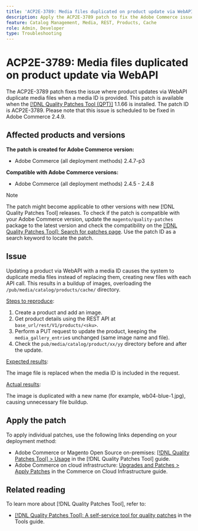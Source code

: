 ```yaml
---
title: 'ACP2E-3789: Media files duplicated on product update via WebAPI'
description: Apply the ACP2E-3789 patch to fix the Adobe Commerce issue where product updates via WebAPI duplicate media files when a media ID is provided.
feature: Catalog Management, Media, REST, Products, Cache
role: Admin, Developer
type: Troubleshooting
---
```


# ACP2E-3789: Media files duplicated on product update via WebAPI

The ACP2E-3789 patch fixes the issue where product updates via WebAPI duplicate media files when a media ID is provided. This patch is available when the [[!DNL Quality Patches Tool (QPT)]](/help/tools/quality-patches-tool/quality-patches-tool-to-self-serve-quality-patches.md) 1.1.66 is installed. The patch ID is ACP2E-3789. Please note that this issue is scheduled to be fixed in Adobe Commerce 2.4.9.

## Affected products and versions

**The patch is created for Adobe Commerce version:**

* Adobe Commerce (all deployment methods) 2.4.7-p3

**Compatible with Adobe Commerce versions:**

* Adobe Commerce (all deployment methods) 2.4.5 - 2.4.8

>[!NOTE]
>
>The patch might become applicable to other versions with new [!DNL Quality Patches Tool] releases. To check if the patch is compatible with your Adobe Commerce version, update the `magento/quality-patches` package to the latest version and check the compatibility on the [[!DNL Quality Patches Tool]: Search for patches page](https://experienceleague.adobe.com/tools/commerce-quality-patches/index.html). Use the patch ID as a search keyword to locate the patch.

## Issue

Updating a product via WebAPI with a media ID causes the system to duplicate media files instead of replacing them, creating new files with each API call. This results in a buildup of images, overloading the `/pub/media/catalog/products/cache/` directory.

<u>Steps to reproduce</u>:

1. Create a product and add an image.
1. Get product details using the REST API at `base_url/rest/V1/products/<sku>`.
1. Perform a PUT request to update the product, keeping the `media_gallery_entrie`s unchanged (same image name and file).
1. Check the `pub/media/catalog/product/xx/yy` directory before and after the update.

<u>Expected results</u>:

The image file is replaced when the media ID is included in the request.

<u>Actual results</u>:

The image is duplicated with a new name (for example, wb04-blue-1.jpg), causing unnecessary file buildup.

## Apply the patch

To apply individual patches, use the following links depending on your deployment method:

* Adobe Commerce or Magento Open Source on-premises: [[!DNL Quality Patches Tool] > Usage](/help/tools/quality-patches-tool/usage.md) in the [!DNL Quality Patches Tool] guide.
* Adobe Commerce on cloud infrastructure: [Upgrades and Patches > Apply Patches](https://experienceleague.adobe.com/docs/commerce-cloud-service/user-guide/develop/upgrade/apply-patches.html) in the Commerce on Cloud Infrastructure guide.

## Related reading

To learn more about [!DNL Quality Patches Tool], refer to:

* [[!DNL Quality Patches Tool]: A self-service tool for quality patches](/help/tools/quality-patches-tool/quality-patches-tool-to-self-serve-quality-patches.md) in the Tools guide.
